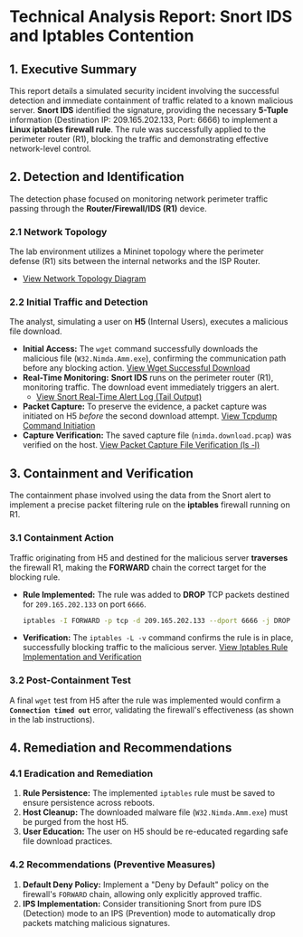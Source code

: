 # Technical Analysis Report: Snort IDS and Iptables Contention

## 1. Executive Summary

This report details a simulated security incident involving the successful detection and immediate containment of traffic related to a known malicious server. **Snort IDS** identified the signature, providing the necessary **5-Tuple** information (Destination IP: 209.165.202.133, Port: 6666) to implement a **Linux iptables firewall rule**. The rule was successfully applied to the perimeter router (R1), blocking the traffic and demonstrating effective network-level control.

## 2. Detection and Identification

The detection phase focused on monitoring network perimeter traffic passing through the **Router/Firewall/IDS (R1)** device.

### 2.1 Network Topology
The lab environment utilizes a Mininet topology where the perimeter defense (R1) sits between the internal networks and the ISP Router.
* [View Network Topology Diagram](Evidence/Capture_01.png)

### 2.2 Initial Traffic and Detection
The analyst, simulating a user on **H5** (Internal Users), executes a malicious file download.
* **Initial Access:** The `wget` command successfully downloads the malicious file (`W32.Nimda.Amm.exe`), confirming the communication path before any blocking action. [View Wget Successful Download](Evidence/Capture_02.png)
* **Real-Time Monitoring:** **Snort IDS** runs on the perimeter router (R1), monitoring traffic. The download event immediately triggers an alert.
    * [View Snort Real-Time Alert Log (Tail Output)](Evidence/Capture_03.png)
* **Packet Capture:** To preserve the evidence, a packet capture was initiated on H5 *before* the second download attempt. [View Tcpdump Command Initiation](Evidence/Capture_04.png)
* **Capture Verification:** The saved capture file (`nimda.download.pcap`) was verified on the host. [View Packet Capture File Verification (ls -l)](Evidence/Capture_05.png)

## 3. Containment and Verification

The containment phase involved using the data from the Snort alert to implement a precise packet filtering rule on the **iptables** firewall running on R1.

### 3.1 Containment Action
Traffic originating from H5 and destined for the malicious server **traverses** the firewall R1, making the **FORWARD** chain the correct target for the blocking rule.

* **Rule Implemented:** The rule was added to **DROP** TCP packets destined for `209.165.202.133` on port `6666`.
    ```bash
    iptables -I FORWARD -p tcp -d 209.165.202.133 --dport 6666 -j DROP
    ```
* **Verification:** The `iptables -L -v` command confirms the rule is in place, successfully blocking traffic to the malicious server. [View Iptables Rule Implementation and Verification](Evidence/Capture_06.png)

### 3.2 Post-Containment Test
A final `wget` test from H5 after the rule was implemented would confirm a **`Connection timed out`** error, validating the firewall's effectiveness (as shown in the lab instructions).

## 4. Remediation and Recommendations

### 4.1 Eradication and Remediation
1.  **Rule Persistence:** The implemented `iptables` rule must be saved to ensure persistence across reboots.
2.  **Host Cleanup:** The downloaded malware file (`W32.Nimda.Amm.exe`) must be purged from the host H5.
3.  **User Education:** The user on H5 should be re-educated regarding safe file download practices.

### 4.2 Recommendations (Preventive Measures)
1.  **Default Deny Policy:** Implement a "Deny by Default" policy on the firewall's `FORWARD` chain, allowing only explicitly approved traffic.
2.  **IPS Implementation:** Consider transitioning Snort from pure IDS (Detection) mode to an IPS (Prevention) mode to automatically drop packets matching malicious signatures.
